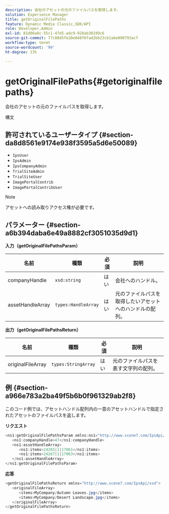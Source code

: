 ```yaml
---
description: 会社のアセットの元のファイルパスを取得します。
solution: Experience Manager
title: getOriginalFilePaths
feature: Dynamic Media Classic,SDK/API
role: Developer,Admin
exl-id: 81d06a8c-55c1-47d5-adc9-928ab30199c6
source-git-commit: 77c88d5fe20e048f6fad2bb23cb1abe090793acf
workflow-type: tm+mt
source-wordcount: '99'
ht-degree: 13%

---
```


# getOriginalFilePaths{#getoriginalfilepaths}

会社のアセットの元のファイルパスを取得します。

構文

## 許可されているユーザータイプ {#section-da8d8561e9174e938f3595a5d6e50089}

* `IpsUser`
* `IpsAdmin`
* `IpsCompanyAdmin`
* `TrialSiteAdmin`
* `TrialSiteUser`
* `ImagePortalContrib`
* `ImagePortalContribUser`

>[!NOTE]
>
>アセットへの読み取りアクセス権が必要です。

## パラメーター {#section-a6b394daba6e49a8882cf3051035d9d1}

**入力（getOriginalFilePathsParam）**

| 名前 | 種類 | 必須 | 説明 |
|---|---|---|---|
| companyHandle | `xsd:string` | はい | 会社へのハンドル。 |
| assetHandleArray | `types:HandleArray` | はい | 元のファイルパスを取得したいアセットへのハンドルの配列。 |

**出力（getOriginalFilePathsReturn）**

| 名前 | 種類 | 必須 | 説明 |
|---|---|---|---|
| originalFileArray | `types:StringArray` | はい | 元のファイルパスを表す文字列の配列。 |

## 例 {#section-a966e783a2ba49f5b6b0f961329ab2f8}

このコード例では、アセットハンドル配列内の一意のアセットハンドルで指定されたアセットのファイルパスを返します。

**リクエスト**

```java
<ns1:getOriginalFilePathsParam xmlns:ns1="http://www.scene7.com/IpsApi/xsd">
   <ns1:companyHandle>47</ns1:companyHandle>
   <ns1:assetHandleArray>
      <ns1:items>24265|1|17061</ns1:items>
      <ns1:items>24267|1|17063</ns1:items>
   </ns1:assetHandleArray>
</ns1:getOriginalFilePathsParam>
```

**応答**

```java
<getOriginalFilePathsReturn xmlns="http://www.scene7.com/IpsApi/xsd">
   <originalFileArray>
      <items>MyCompany/Autumn Leaves.jpg</items>
      <items>MyCompany/Desert Landscape.jpg</items>
   </originalFileArray>
</getOriginalFilePathsReturn>
```

